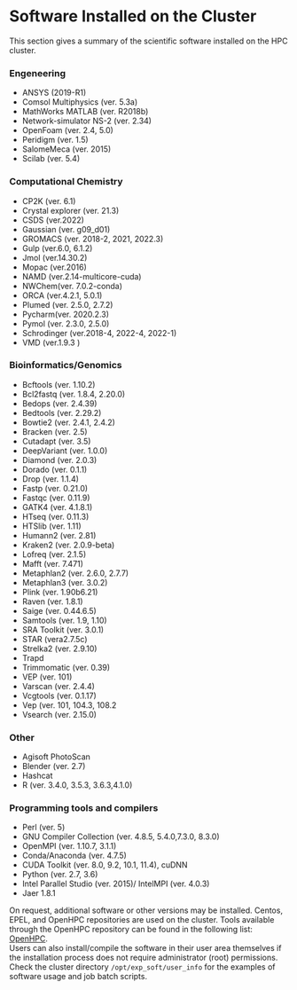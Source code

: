 # Software Installed on the Cluster
This section gives a summary of the scientific software installed on the HPC cluster.
### Engeneering
- ANSYS (2019-R1)
- Comsol Multiphysics (ver. 5.3a)
- MathWorks MATLAB (ver. R2018b)
- Network-simulator NS-2 (ver. 2.34)
- OpenFoam (ver. 2.4, 5.0)
- Peridigm (ver. 1.5)
- SalomeMeca (ver. 2015)
- Scilab (ver. 5.4)
### Computational Chemistry 
- CP2K (ver. 6.1) 
- Crystal explorer (ver. 21.3) 
- CSDS (ver.2022) 
- Gaussian (ver. g09_d01)  
- GROMACS (ver. 2018-2, 2021, 2022.3) 
- Gulp (ver.6.0, 6.1.2) 
- Jmol (ver.14.30.2)                        
- Mopac (ver.2016)  
- NAMD (ver.2.14-multicore-cuda)   
- NWChem(ver. 7.0.2-conda) 
- ORCA (ver.4.2.1, 5.0.1) 
- Plumed (ver. 2.5.0, 2.7.2)  
- Pycharm(ver. 2020.2.3)  
- Pymol (ver.  2.3.0, 2.5.0)                                    
- Schrodinger (ver.2018-4, 2022-4, 2022-1)  
- VMD (ver.1.9.3 )   
### Bioinformatics/Genomics 
- Bcftools (ver. 1.10.2) 
- Bcl2fastq (ver. 1.8.4, 2.20.0) 
- Bedops (ver. 2.4.39) 
- Bedtools (ver. 2.29.2) 
- Bowtie2 (ver. 2.4.1, 2.4.2) 
- Bracken (ver. 2.5) 
- Cutadapt (ver. 3.5) 
- DeepVariant (ver. 1.0.0) 
- Diamond (ver. 2.0.3) 
- Dorado (ver. 0.1.1) 
- Drop (ver. 1.1.4) 
- Fastp (ver. 0.21.0) 
- Fastqc (ver. 0.11.9) 
- GATK4 (ver. 4.1.8.1) 
- HTseq (ver. 0.11.3) 
- HTSlib (ver. 1.11) 
- Humann2 (ver. 2.81) 
- Kraken2 (ver. 2.0.9-beta) 
- Lofreq (ver. 2.1.5) 
- Mafft (ver. 7.471) 
- Metaphlan2 (ver. 2.6.0, 2.7.7) 
- Metaphlan3 (ver. 3.0.2) 
- Plink (ver. 1.90b6.21)
- Raven (ver. 1.8.1) 
- Saige (ver. 0.44.6.5) 
- Samtools (ver. 1.9, 1.10)
- SRA Toolkit (ver. 3.0.1) 
- STAR (vera2.7.5c) 
- Strelka2 (ver. 2.9.10) 
- Trapd 
- Trimmomatic (ver. 0.39) 
- VEP (ver. 101) 
- Varscan (ver. 2.4.4) 
- Vcgtools (ver. 0.1.17) 
- Vep (ver. 101, 104.3, 108.2 
- Vsearch (ver. 2.15.0)  
### Other
- Agisoft PhotoScan 
- Blender (ver. 2.7)
- Hashcat
- R (ver. 3.4.0, 3.5.3, 3.6.3,4.1.0)
### Programming tools and compilers
- Perl (ver. 5)
- GNU Compiler Collection (ver. 4.8.5, 5.4.0,7.3.0, 8.3.0)
- OpenMPI (ver. 1.10.7, 3.1.1)
- Conda/Anaconda (ver. 4.7.5)
- CUDA Toolkit (ver. 8.0, 9.2, 10.1, 11.4), cuDNN
- Python (ver. 2.7, 3.6)
- Intel Parallel Studio (ver. 2015)/ IntelMPI (ver. 4.0.3)
- Jaer 1.8.1

On request, additional software or other versions may be installed. Centos, EPEL, and OpenHPC repositories are used on the cluster. Tools available through the OpenHPC repository can be found in the following list: [OpenHPC](https://github.com/openhpc/ohpc/wiki/Component-List-v1.3.8).  
Users can also install/compile the software in their user area themselves if the installation process does not require administrator (root) permissions.  
Check the cluster directory `/opt/exp_soft/user_info` for the examples of software usage and job batch scripts.

